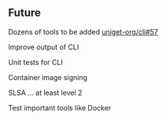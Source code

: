 ## Future

<i class="fa-duotone fa-6x fa-person-to-portal"></i> <!-- .element: style="float: right;" -->

Dozens of tools to be added [uniget-org/cli#57](https://github.com/uniget-org/tools/issues/57)

Improve output of CLI

Unit tests for CLI

Container image signing [](https://www.sigstore.dev/)

SLSA [](https://slsa.dev/)... at least level 2

Test important tools like Docker
